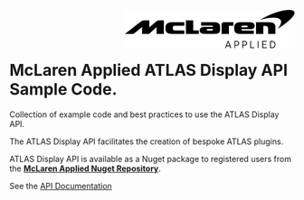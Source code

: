 <img src="/images/malogo.png" width="300" align="right" /><br><br><br>

# McLaren Applied **ATLAS Display API Sample Code**.

Collection of example code and best practices to use the ATLAS Display API.

The ATLAS Display API facilitates the creation of bespoke ATLAS plugins.

ATLAS Display API is available as a Nuget package to registered users from the **[McLaren Applied Nuget Repository](https://github.com/mat-docs/packages)**.

See the [API Documentation](https://mat-docs.github.io/)
